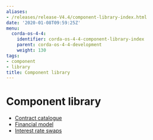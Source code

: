 ```yaml
---
aliases:
- /releases/release-V4.4/component-library-index.html
date: '2020-01-08T09:59:25Z'
menu:
  corda-os-4-4:
    identifier: corda-os-4-4-component-library-index
    parent: corda-os-4-4-development
    weight: 130
tags:
- component
- library
title: Component library
---
```



# Component library



* [Contract catalogue](contract-catalogue.md)
* [Financial model](financial-model.md)
* [Interest rate swaps](contract-irs.md)



